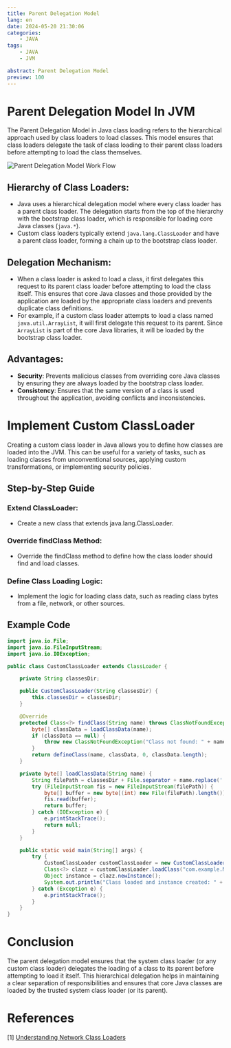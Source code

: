```yaml
---
title: Parent Delegation Model
lang: en
date: 2024-05-20 21:30:06
categories:
    - JAVA
tags:
    - JAVA
    - JVM

abstract: Parent Delegation Model
preview: 100
---
```

# Parent Delegation Model In JVM
The Parent Delegation Model in Java class loading refers to the hierarchical approach used by class loaders to load classes. This model ensures that class loaders delegate the task of class loading to their parent class loaders before attempting to load the class themselves.

![Parent Delegation Model Work Flow](parent-delegation-model.png)

## Hierarchy of Class Loaders:

* Java uses a hierarchical delegation model where every class loader has a parent class loader. The delegation starts from the top of the hierarchy with the bootstrap class loader, which is responsible for loading core Java classes (`java.*`).
* Custom class loaders typically extend `java.lang.ClassLoader` and have a parent class loader, forming a chain up to the bootstrap class loader.

## Delegation Mechanism:

* When a class loader is asked to load a class, it first delegates this request to its parent class loader before attempting to load the class itself. This ensures that core Java classes and those provided by the application are loaded by the appropriate class loaders and prevents duplicate class definitions.
* For example, if a custom class loader attempts to load a class named `java.util.ArrayList`, it will first delegate this request to its parent. Since `ArrayList` is part of the core Java libraries, it will be loaded by the bootstrap class loader.

## Advantages:

* **Security**: Prevents malicious classes from overriding core Java classes by ensuring they are always loaded by the bootstrap class loader.
* **Consistency**: Ensures that the same version of a class is used throughout the application, avoiding conflicts and inconsistencies.

# Implement Custom ClassLoader
Creating a custom class loader in Java allows you to define how classes are loaded into the JVM. This can be useful for a variety of tasks, such as loading classes from unconventional sources, applying custom transformations, or implementing security policies.

## Step-by-Step Guide

### Extend ClassLoader:

* Create a new class that extends java.lang.ClassLoader.

### Override findClass Method:

* Override the findClass method to define how the class loader should find and load classes.

### Define Class Loading Logic:

* Implement the logic for loading class data, such as reading class bytes from a file, network, or other sources.

## Example Code

``` Java
import java.io.File;
import java.io.FileInputStream;
import java.io.IOException;

public class CustomClassLoader extends ClassLoader {

    private String classesDir;

    public CustomClassLoader(String classesDir) {
        this.classesDir = classesDir;
    }

    @Override
    protected Class<?> findClass(String name) throws ClassNotFoundException {
        byte[] classData = loadClassData(name);
        if (classData == null) {
            throw new ClassNotFoundException("Class not found: " + name);
        }
        return defineClass(name, classData, 0, classData.length);
    }

    private byte[] loadClassData(String name) {
        String filePath = classesDir + File.separator + name.replace('.', File.separatorChar) + ".class";
        try (FileInputStream fis = new FileInputStream(filePath)) {
            byte[] buffer = new byte[(int) new File(filePath).length()];
            fis.read(buffer);
            return buffer;
        } catch (IOException e) {
            e.printStackTrace();
            return null;
        }
    }

    public static void main(String[] args) {
        try {
            CustomClassLoader customClassLoader = new CustomClassLoader("path/to/classes");
            Class<?> clazz = customClassLoader.loadClass("com.example.MyClass");
            Object instance = clazz.newInstance();
            System.out.println("Class loaded and instance created: " + instance.getClass().getName());
        } catch (Exception e) {
            e.printStackTrace();
        }
    }
}
```

# Conclusion
The parent delegation model ensures that the system class loader (or any custom class loader) delegates the loading of a class to its parent before attempting to load it itself. This hierarchical delegation helps in maintaining a clear separation of responsibilities and ensures that core Java classes are loaded by the trusted system class loader (or its parent)​.

# References
[1] [Understanding Network Class Loaders](https://www.oracle.com/technical-resources/articles/javase/classloaders.html)